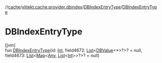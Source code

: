 //[cache](../../../index.md)/[xlitekt.cache.provider.dbindex](../index.md)/[DBIndexEntryType](index.md)/[DBIndexEntryType](-d-b-index-entry-type.md)

# DBIndexEntryType

[jvm]\
fun [DBIndexEntryType](-d-b-index-entry-type.md)(id: [Int](https://kotlinlang.org/api/latest/jvm/stdlib/kotlin/-int/index.html), field4672: [List](https://kotlinlang.org/api/latest/jvm/stdlib/kotlin.collections/-list/index.html)&lt;[DBValue](../../xlitekt.cache.db/-d-b-value/index.md)&lt;*&gt;?&gt;? = null, field4673: [List](https://kotlinlang.org/api/latest/jvm/stdlib/kotlin.collections/-list/index.html)&lt;[Map](https://kotlinlang.org/api/latest/jvm/stdlib/kotlin.collections/-map/index.html)&lt;[Any](https://kotlinlang.org/api/latest/jvm/stdlib/kotlin/-any/index.html), [List](https://kotlinlang.org/api/latest/jvm/stdlib/kotlin.collections/-list/index.html)&lt;[Int](https://kotlinlang.org/api/latest/jvm/stdlib/kotlin/-int/index.html)&gt;&gt;?&gt;? = null)
